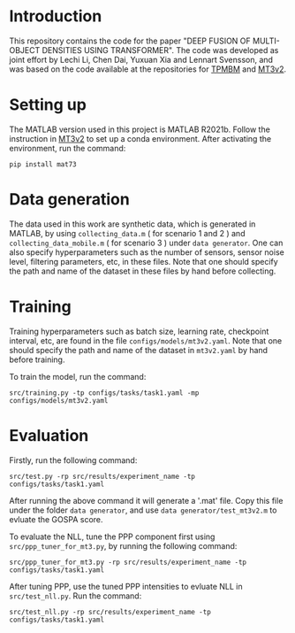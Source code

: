 # Introduction
This repository contains the code for the paper "DEEP FUSION OF MULTI-OBJECT DENSITIES USING TRANSFORMER". The code was developed as joint effort by Lechi Li, Chen Dai, Yuxuan Xia and Lennart Svensson, and was based on the code available at the repositories for [TPMBM](https://github.com/Agarciafernandez/MTT/tree/master/TPMBM%20filter) and [MT3v2](https://github.com/JulianoLagana/MT3v2).
# Setting up
The MATLAB version used in this project is MATLAB R2021b. Follow the instruction in [MT3v2](https://github.com/JulianoLagana/MT3v2) to set up a conda environment. After activating the environment, run the command:

```
pip install mat73
```
# Data generation
The data used in this work are synthetic data, which is generated in MATLAB, by using ```collecting_data.m``` ( for scenario 1 and 2 ) and ```collecting_data_mobile.m``` ( for scenario 3 ) under ```data generator```. One can also specify hyperparameters such as the number of sensors, sensor noise level, filtering parameters, etc, in these files. Note that one should specify the path and name of the dataset in these files by hand before collecting.

# Training
Training hyperparameters such as batch size, learning rate, checkpoint interval, etc, are found in the file ```configs/models/mt3v2.yaml```. Note that one should specify the path and name of the dataset in ```mt3v2.yaml``` by hand before training.

To train the model, run the command:

```
src/training.py -tp configs/tasks/task1.yaml -mp configs/models/mt3v2.yaml
```

# Evaluation 
Firstly, run the following command:
```
src/test.py -rp src/results/experiment_name -tp configs/tasks/task1.yaml
```
After running the above command it will generate a '.mat' file. Copy this file under the folder ```data generator```, and use ```data generator/test_mt3v2.m``` to evluate the GOSPA score.

To evaluate the NLL, tune the PPP component first using ```src/ppp_tuner_for_mt3.py```, by running the following command:
```
src/ppp_tuner_for_mt3.py -rp src/results/experiment_name -tp configs/tasks/task1.yaml
```
After tuning PPP, use the tuned PPP intensities to evluate NLL in ```src/test_nll.py```. Run the command: 
```
src/test_nll.py -rp src/results/experiment_name -tp configs/tasks/task1.yaml
```
